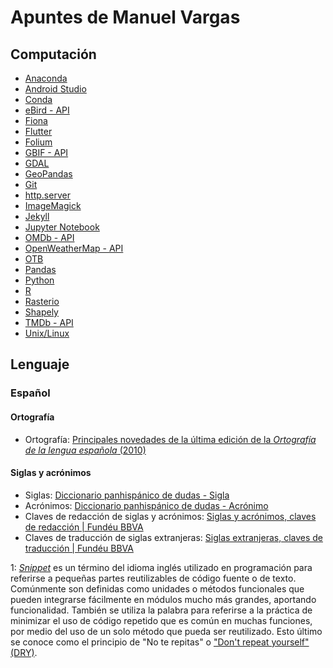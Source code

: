 # Apuntes de Manuel Vargas
## Computación
* [Anaconda](https://github.com/mfvargas/snippets/blob/master/anaconda/README.md)
* [Android Studio](https://github.com/mfvargas/snippets/blob/master/android-studio/README.md)
* [Conda](https://github.com/mfvargas/snippets/blob/master/conda/README.md)
* [eBird - API](https://github.com/mfvargas/snippets/blob/master/ebird-api/README.md)
* [Fiona](https://github.com/mfvargas/snippets/blob/master/fiona/README.md)
* [Flutter](https://github.com/mfvargas/snippets/blob/master/flutter/README.md)
* [Folium](https://github.com/mfvargas/snippets/blob/master/folium/README.md)
* [GBIF - API](https://github.com/mfvargas/snippets/blob/master/gbif-api/README.md)
* [GDAL](https://github.com/mfvargas/snippets/blob/master/gdal/README.md)
* [GeoPandas](https://github.com/mfvargas/snippets/blob/master/geopandas/README.md)
* [Git](https://github.com/mfvargas/snippets/blob/master/git/README.md)
* [http.server](https://github.com/mfvargas/snippets/blob/master/http.server/README.md)
* [ImageMagick](https://github.com/mfvargas/snippets/blob/master/imagemagick/README.md)
* [Jekyll](https://github.com/mfvargas/snippets/blob/master/jekyll/README.md)
* [Jupyter Notebook](https://github.com/mfvargas/snippets/blob/master/jupyter-notebook/README.md)
* [OMDb - API](https://github.com/mfvargas/snippets/blob/master/omdb-api/README.md)
* [OpenWeatherMap - API](https://github.com/mfvargas/snippets/blob/master/openweathermap-api/README.md)
* [OTB](https://github.com/mfvargas/snippets/blob/master/otb/README.md)
* [Pandas](https://github.com/mfvargas/snippets/blob/master/pandas/README.md)
* [Python](https://github.com/mfvargas/snippets/blob/master/python/README.md)
* [R](https://github.com/mfvargas/snippets/blob/master/r/README.md)
* [Rasterio](https://github.com/mfvargas/snippets/blob/master/rasterio/README.md)
* [Shapely](https://github.com/mfvargas/snippets/blob/master/shapely/README.md)
* [TMDb - API](https://github.com/mfvargas/snippets/blob/master/tmdb-api/README.md)
* [Unix/Linux](https://github.com/mfvargas/snippets/blob/master/unix-linux/README.md)

## Lenguaje
### Español
#### Ortografía
* Ortografía: [Principales novedades de la última edición de la _Ortografía de la lengua española_ (2010)](https://www.rae.es/sites/default/files/Principales_novedades_de_la_Ortografia_de_la_lengua_espanola.pdf)

#### Siglas y acrónimos
* Siglas: [Diccionario panhispánico de dudas - Sigla](http://lema.rae.es/dpd/srv/search?id=nNmc4LzNaD6zHPhgWc)
* Acrónimos: [Diccionario panhispánico de dudas - Acrónimo](http://lema.rae.es/dpd/srv/search?id=Tvd5E55ArD6uxbj2i5)
* Claves de redacción de siglas y acrónimos: [Siglas y acrónimos, claves de redacción | Fundéu BBVA](https://www.fundeu.es/recomendacion/siglas-y-acronimos-claves-de-redaccion/)
* Claves de traducción de siglas extranjeras: [Siglas extranjeras, claves de traducción | Fundéu BBVA](https://www.fundeu.es/recomendacion/siglas-traduccion/)

<a name="footnote01">1</a>: _[Snippet](https://es.wikipedia.org/wiki/Snippet)_ es un término del idioma inglés utilizado en programación para referirse a pequeñas partes reutilizables de código fuente o de texto. Comúnmente son definidas como unidades o métodos funcionales que pueden integrarse fácilmente en módulos mucho más grandes, aportando funcionalidad. También se utiliza la palabra para referirse a la práctica de minimizar el uso de código repetido que es común en muchas funciones, por medio del uso de un solo método que pueda ser reutilizado. Esto último se conoce como el principio de "No te repitas" o ["Don't repeat yourself" (DRY)](https://en.wikipedia.org/wiki/Don%27t_repeat_yourself).
